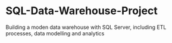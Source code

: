 # SQL-Data-Warehouse-Project
Building a moden data warehouse with SQL Server, including ETL processes, data modelling and analytics

